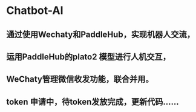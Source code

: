 # Chatbot-AI

## 通过使用Wechaty和PaddleHub，实现机器人交流，
## 运用PaddleHub的plato2 模型进行人机交互，
## WeChaty管理微信收发功能，联合并用。
## token 申请中，待token发放完成，更新代码......
